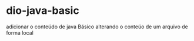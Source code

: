 # dio-java-basic
adicionar o conteúdo de java Básico 
alterando o conteúo de um arquivo de forma local